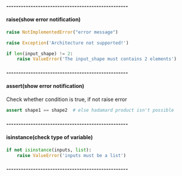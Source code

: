 
#### --------------------------------------------------
#### raise(show error notification)
```python
raise NotImplementedError("error message")

raise Exception('Architecture not supported!')

if len(input_shape) != 2:
    raise ValueError('The input_shape must contains 2 elements')
```

#### --------------------------------------------------
#### assert(show error notification)
Check whether condition is true, if not raise error
```python
assert shape1 == shape2  # else hadamard product isn't possible
```

#### --------------------------------------------------
#### isinstance(check type of variable)
```python
if not isinstance(inputs, list):
    raise ValueError('inputs must be a list')
```

#### --------------------------------------------------

